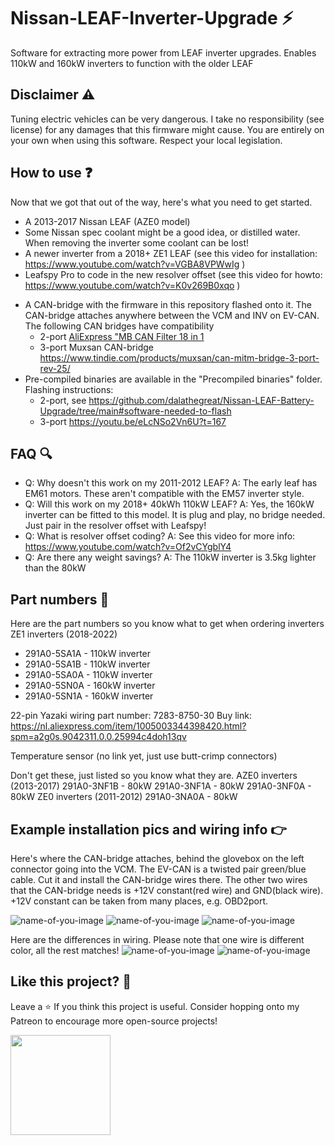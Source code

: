 # Nissan-LEAF-Inverter-Upgrade ⚡
Software for extracting more power from LEAF inverter upgrades. Enables 110kW and 160kW inverters to function with the older LEAF

## Disclaimer ⚠️
Tuning electric vehicles can be very dangerous. I take no responsibility (see license) for any damages that this firmware might cause. You are entirely on your own when using this software. Respect your local legislation.

## How to use ❓
Now that we got that out of the way, here's what you need to get started.
- A 2013-2017 Nissan LEAF (AZE0 model)
- Some Nissan spec coolant might be a good idea, or distilled water. When removing the inverter some coolant can be lost!
- A newer inverter from a 2018+ ZE1 LEAF (see this video for installation: https://www.youtube.com/watch?v=VGBA8VPWwIg )
- Leafspy Pro to code in the new resolver offset (see this video for howto: https://www.youtube.com/watch?v=K0v269B0xqo )
* A CAN-bridge with the firmware in this repository flashed onto it. The CAN-bridge attaches anywhere between the VCM and INV on EV-CAN. The following CAN bridges have compatibility
    * 2-port [AliExpress "MB CAN Filter 18 in 1](https://www.aliexpress.com/item/1005003112723581.html?)
    * 3-port Muxsan CAN-bridge https://www.tindie.com/products/muxsan/can-mitm-bridge-3-port-rev-25/
* Pre-compiled binaries are available in the "Precompiled binaries" folder. Flashing instructions:
    * 2-port, see https://github.com/dalathegreat/Nissan-LEAF-Battery-Upgrade/tree/main#software-needed-to-flash	 
    * 3-port https://youtu.be/eLcNSo2Vn6U?t=167

## FAQ 🔍
- Q: Why doesn't this work on my 2011-2012 LEAF? A: The early leaf has EM61 motors. These aren't compatible with the EM57 inverter style.
- Q: Will this work on my 2018+ 40kWh 110kW LEAF? A: Yes, the 160kW inverter can be fitted to this model. It is plug and play, no bridge needed. Just pair in the resolver offset with Leafspy!
- Q: What is resolver offset coding? A: See this video for more info: https://www.youtube.com/watch?v=Of2vCYgblY4
- Q: Are there any weight savings? A: The 110kW inverter is 3.5kg lighter than the 80kW

## Part numbers 🔢
Here are the part numbers so you know what to get when ordering inverters
ZE1 inverters (2018-2022)
- 291A0-5SA1A - 110kW inverter
- 291A0-5SA1B - 110kW inverter
- 291A0-5SA0A - 110kW inverter
- 291A0-5SN0A - 160kW inverter
- 291A0-5SN1A - 160kW inverter

22-pin Yazaki wiring part number: 7283-8750-30
Buy link: https://nl.aliexpress.com/item/1005003344398420.html?spm=a2g0s.9042311.0.0.25994c4doh13qv

Temperature sensor (no link yet, just use butt-crimp connectors)

Don't get these, just listed so you know what they are.
AZE0 inverters (2013-2017)
291A0-3NF1B - 80kW 
291A0-3NF1A - 80kW
291A0-3NF0A - 80kW
ZE0 inverters (2011-2012)
291A0-3NA0A - 80kW

## Example installation pics and wiring info 👉
Here's where the CAN-bridge attaches, behind the glovebox on the left connector going into the VCM. The EV-CAN is a twisted pair green/blue cable. Cut it and install the CAN-bridge wires there.
The other two wires that the CAN-bridge needs is +12V constant(red wire) and GND(black wire). +12V constant can be taken from many places, e.g. OBD2port.

![name-of-you-image](https://github.com/dalathegreat/Nissan-LEAF-Inverter-Upgrade/blob/main/Pictures/CAN-bridge1.jpeg)
![name-of-you-image](https://github.com/dalathegreat/Nissan-LEAF-Inverter-Upgrade/blob/main/Pictures/CAN-bridge2.jpeg)
![name-of-you-image](https://github.com/dalathegreat/Nissan-LEAF-Inverter-Upgrade/blob/main/Pictures/CAN-bridge3.jpeg)

Here are the differences in wiring. Please note that one wire is different color, all the rest matches!
![name-of-you-image](https://github.com/dalathegreat/Nissan-LEAF-Inverter-Upgrade/blob/main/Pictures/Wiring.png)
![name-of-you-image](https://github.com/dalathegreat/Nissan-LEAF-Inverter-Upgrade/blob/main/Pictures/Wiring2.png)

## Like this project? 💖
Leave a ⭐ If you think this project is useful. Consider hopping onto my Patreon to encourage more open-source projects!

<a href="https://www.patreon.com/dala">
	<img src="https://c5.patreon.com/external/logo/become_a_patron_button@2x.png" width="160">
</a>
